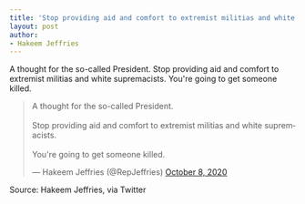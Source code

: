 ```yaml
---
title: 'Stop providing aid and comfort to extremist militias and white supremacists'
layout: post
author:
- Hakeem Jeffries
---
```


A thought for the so-called President. Stop providing aid and comfort to extremist militias and white supremacists. You're going to get someone killed.

<blockquote class="twitter-tweet"><p lang="en" dir="ltr">A thought for the so-called President.<br><br>Stop providing aid and comfort to extremist militias and white supremacists. <br><br>You're going to get someone killed.</p>&mdash; Hakeem Jeffries (@RepJeffries) <a href="https://twitter.com/RepJeffries/status/1314325765614374914?ref_src=twsrc%5Etfw">October 8, 2020</a></blockquote> <script async src="https://platform.twitter.com/widgets.js" charset="utf-8"></script>

Source: Hakeem Jeffries, via Twitter
